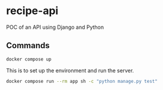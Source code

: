 # recipe-api

POC of an API using Django and Python

## Commands

```bash
docker compose up
```

This is to set up the environment and run the server.

```bash
docker compose run --rm app sh -c "python manage.py test"
```
